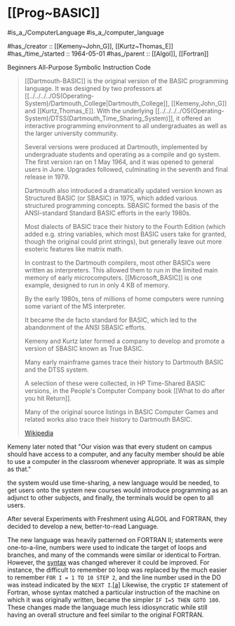 # [[Prog~BASIC]] 

#is_a_/ComputerLanguage 
#is_a_/computer_language  

#has_/creator :: [[Kemeny~John_G]], [[Kurtz~Thomas_E]]
#has_/time_/started :: 1964-05-01 
#has_/parent :: [[Algol]], [[Fortran]] 


Beginners 
All-Purpose 
Symbolic 
Instruction 
Code 


> [[Dartmouth-BASIC]] is the original version of the BASIC programming language. 
> It was designed by two professors at [[../../../../OS(Operating-System)/Dartmouth_College|Dartmouth_College]], [[Kemeny,John_G]] and [[Kurtz,Thomas_E]]. 
> With the underlying [[../../../../OS(Operating-System)/DTSS(Dartmouth_Time_Sharing_System)]], 
> it offered an interactive programming environment 
> to all undergraduates as well as the larger university community.
>
> Several versions were produced at Dartmouth, 
> implemented by undergraduate students and operating as a compile and go system. 
> The first version ran on 1 May 1964, and it was opened to general users in June. 
> Upgrades followed, culminating in the seventh and final release in 1979. 
> 
> Dartmouth also introduced a dramatically updated version known as 
> Structured BASIC (or SBASIC) in 1975, 
> which added various structured programming concepts. 
> SBASIC formed the basis of the ANSI-standard Standard BASIC efforts 
> in the early 1980s.
>
> Most dialects of BASIC trace their history to the Fourth Edition 
> (which added e.g. string variables, which most BASIC users take for granted, 
> though the original could print strings), 
> but generally leave out more esoteric features like matrix math. 
> 
> In contrast to the Dartmouth compilers, 
> most other BASICs were written as interpreters. 
> This allowed them to run in the limited main memory of early microcomputers. 
> [[Microsoft_BASIC]] is one example, designed to run in only 4 KB of memory. 
> 
> By the early 1980s, tens of millions of home computers 
> were running some variant of the MS interpreter. 
> 
> It became the de facto standard for BASIC, 
> which led to the abandonment of the ANSI SBASIC efforts. 
> 
> Kemeny and Kurtz later formed a company 
> to develop and promote a version of SBASIC known as True BASIC.
>
> Many early mainframe games 
> trace their history to Dartmouth BASIC and the DTSS system. 
> 
> A selection of these were collected, in HP Time-Shared BASIC versions, 
> in the People's Computer Company book [[What to do after you hit Return]]. 
> 
> Many of the original source listings in BASIC Computer Games and related works 
> also trace their history to Dartmouth BASIC.
>
> [Wikipedia](https://en.wikipedia.org/wiki/Dartmouth%20BASIC)

Kemeny later noted that "Our vision was that every student on campus should have access to a computer, and any faculty member should be able to use a computer in the classroom whenever appropriate. It was as simple as that."

the system would use time-sharing, a new language would be needed, to get users onto the system new courses would introduce programming as an adjunct to other subjects, and finally, the terminals would be open to all users. 

After several Experiments with Freshment using ALGOL and FORTRAN, they decided to develop a new, better-to-read Language. 

The new language was heavily patterned on FORTRAN II; statements were one-to-a-line, numbers were used to indicate the target of loops and branches, and many of the commands were similar or identical to Fortran. However, the [syntax](https://en.wikipedia.org/wiki/Syntax_(programming_languages) "Syntax (programming languages)") was changed wherever it could be improved. For instance, the difficult to remember `DO` loop was replaced by the much easier to remember `FOR I = 1 TO 10 STEP 2`, and the line number used in the DO was instead indicated by the `NEXT I`.[[a]](https://en.wikipedia.org/wiki/BASIC#cite_note-9) Likewise, the cryptic `IF` statement of Fortran, whose syntax matched a particular instruction of the machine on which it was originally written, became the simpler `IF I=5 THEN GOTO 100`. These changes made the language much less idiosyncratic while still having an overall structure and feel similar to the original FORTRAN. 
